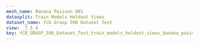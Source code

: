 ```yaml
---
mesh_name: Banana Poisson 001
datasplit: Train Models Holdout Views
dataset_name: Ycb Grasp 590 Dataset Test
view: _7_5_4
key: YCB_GRASP_590_Dataset_Test_train_models_holdout_views_banana_poisson_001__7_5_4
---
```

